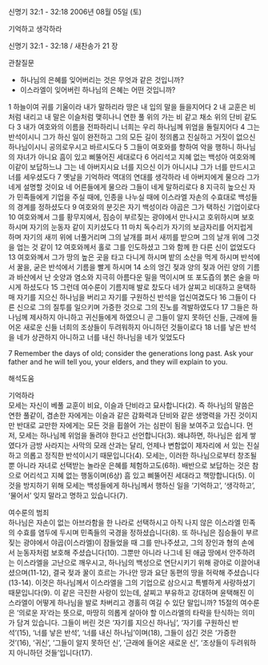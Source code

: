 신명기 32:1 - 32:18 
2006년 08월 05일 (토)

기억하고 생각하라



신명기 32:1 - 32:18 / 새찬송가 21 장


관찰질문
- 하나님의 은혜를 잊어버리는 것은 무엇과 같은 것입니까? 
- 이스라엘이 잊어버린 하나님의 은혜는 어떤 것입니까? 

1 하늘이여 귀를 기울이라 내가 말하리라 땅은 내 입의 말을 들을지어다 2 내 교훈은 비처럼 내리고 내 말은 이슬처럼 맺히나니 연한 풀 위의 가는 비 같고 채소 위의 단비 같도다 3 내가 여호와의 이름을 전파하리니 너희는 우리 하나님께 위엄을 돌릴지어다 4 그는 반석이시니 그가 하신 일이 완전하고 그의 모든 길이 정의롭고 진실하고 거짓이 없으신 하나님이시니 공의로우시고 바르시도다 5 그들이 여호와를 향하여 악을 행하니 하나님의 자녀가 아니요 흠이 있고 삐뚤어진 세대로다 6 어리석고 지혜 없는 백성아 여호와께 이같이 보답하느냐 그는 네 아버지시요 너를 지으신 이가 아니시냐 그가 너를 만드시고 너를 세우셨도다 7 옛날을 기억하라 역대의 연대를 생각하라 네 아버지에게 물으라 그가 네게 설명할 것이요 네 어른들에게 물으라 그들이 네게 말하리로다 8 지극히 높으신 자가 민족들에게 기업을 주실 때에, 인종을 나누실 때에 이스라엘 자손의 수효대로 백성들의 경계를 정하셨도다 9 여호와의 분깃은 자기 백성이라 야곱은 그가 택하신 기업이로다 10 여호와께서 그를 황무지에서, 짐승이 부르짖는 광야에서 만나시고 호위하시며 보호하시며 자기의 눈동자 같이 지키셨도다 11 마치 독수리가 자기의 보금자리를 어지럽게 하며 자기의 새끼 위에 너풀거리며 그의 날개를 펴서 새끼를 받으며 그의 날개 위에 그것을 업는 것 같이 12 여호와께서 홀로 그를 인도하셨고 그와 함께 한 다른 신이 없었도다 13 여호와께서 그가 땅의 높은 곳을 타고 다니게 하시며 밭의 소산을 먹게 하시며 반석에서 꿀을, 굳은 반석에서 기름을 빨게 하시며 14 소의 엉긴 젖과 양의 젖과 어린 양의 기름과 바산에서 난 숫양과 염소와 지극히 아름다운 밀을 먹이시며 또 포도즙의 붉은 술을 마시게 하셨도다 15 그런데 여수룬이 기름지매 발로 찼도다 네가 살찌고 비대하고 윤택하매 자기를 지으신 하나님을 버리고 자기를 구원하신 반석을 업신여겼도다 16 그들이 다른 신으로 그의 질투를 일으키며 가증한 것으로 그의 진노를 격발하였도다 17 그들은 하나님께 제사하지 아니하고 귀신들에게 하였으니 곧 그들이 알지 못하던 신들, 근래에 들어온 새로운 신들 너희의 조상들이 두려워하지 아니하던 것들이로다 18 너를 낳은 반석을 네가 상관하지 아니하고 너를 내신 하나님을 네가 잊었도다

7  Remember the days of old; consider the generations long past. Ask your father and he will tell you, your elders, and they will explain to you.

해석도움





기억하라  
모세는 자신이 베풀 교훈이 비요, 이슬과 단비라고 묘사합니다(2). 즉 하나님의 말씀은 연한 풀같이, 겸손한 자에게는 이슬과 같은 감화력과 단비와 같은 생명력을 가진 것이지만 반대로 교만한 자에게는 모든 것을 휩쓸어 가는 심판이 됨을 보여주고 있습니다. 먼저, 모세는 하나님께 위엄을 돌려야 한다고 선언합니다(3). 왜냐하면, 하나님은 쉽게 쌓였다가 금방 사라지는 사막의 모래 산과는 달리, 언제나 변함없이 제자리에 서 있는 진실하고 의롭고 정직한 반석이시기 때문입니다(4). 모세는, 이러한 하나님으로부터 창조될 뿐 아니라 자녀로 선택받는 놀라운 은혜를 체험하고도(6하). 배반으로 보답하는 것은 참으로 어리석고 지혜 없는 행동이며(6상) 흠 있고 삐뚤어진 세대라고 책망합니다(5). 이것을 방지하기 위해 모세는 백성들에게 하나님께서 행하신 일을 ‘기억하고’, ‘생각하고’, ‘물어서’ 잊지 말라고 명하고 있습니다(7).

여수룬의 범죄  
하나님은 자손이 없는 아브라함을 한 나라로 선택하시고 아직 나지 않은 이스라엘 민족의 수효를 염두에 두시며 민족들의 국경을 정하셨습니다(8). 또 하나님은 짐승들이 부르짖는 광야에서 야곱(이스라엘)이 잠들었을 때 그를 만나주셨고, 그의 장인과 형의 손에서 눈동자처럼 보호해 주셨습니다(10). 그뿐만 아니라 나그네 된 애굽 땅에서 안주하려는 이스라엘을 고난으로 깨우시고, 하나님의 백성으로 연단시키기 위해 광야로 이끌어내셨으며(11-12), 결국 젖과 꿀이 흐르는 가나안 땅과 요단 동편의 땅을 허락해 주셨습니다(13-14). 이것은 하나님께서 이스라엘을 그의 기업으로 삼으시고 특별하게 사랑하셨기 때문입니다(9). 이 같은 극진한 사랑이 있는데, 살찌고 부유하고 강대하며 윤택해진 이스라엘이 어떻게 하나님을 발로 차버리고 경홀히 여길 수 있단 말입니까? 15절의 여수룬은 ‘의로운 자’라는 뜻으로, 마땅히 의롭게 살아야 할 이스라엘의 타락을 탄식하는 의미가 담겨 있습니다. 그들이 버린 것은 ‘자기를 지으신 하나님’, ‘자기를 구원하신 반석’(15), ‘너를 낳은 반석’, ‘너를 내신 하나님’이며(18), 그들이 섬긴 것은 ‘가증한 것’(16), ‘귀신’, ‘그들이 알지 못하던 신’, ‘근래에 들어온 새로운 신’, ‘조상들이 두려워하지 아니하던 것들’입니다(17).
